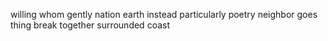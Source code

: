 willing whom gently nation earth instead particularly poetry neighbor goes thing break together surrounded coast